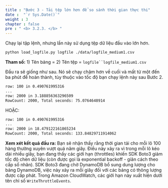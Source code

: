 ```yaml
---
title : "Bước 3 - Tải tệp lớn hơn để so sánh thời gian thực thi"
date :  "`r Sys.Date()`" 
weight : 3
chapter : false
pre : " <b> 3.2.3. </b> "
---
```

Chạy lại tập lệnh, nhưng lần này sử dụng tệp dữ liệu đầu vào lớn hơn.

```bash
python load_logfile.py logfile ./data/logfile_medium1.csv
```

**Tham số:** 1) Tên bảng = 2) Tên tệp = `logfile``logfile_medium1.csv`

Đầu ra sẽ giống như sau. Nó sẽ chạy chậm hơn về cuối và mất từ một đến ba phút để hoàn thành, tùy thuộc vào tốc độ bạn chạy lệnh này sau Bước 2.

```txt
row: 100 in 0.490761995316
...
row: 2000 in 3.188856363296509
RowCount: 2000, Total seconds: 75.0764648914
```

HOẶC:

```txt
row: 100 in 0.490761995316
...
row: 2000 in 18.479122161865234
RowCount: 2000, Total seconds: 133.84829711914062
```

**Xem xét kết quả đầu ra:** Bạn sẽ nhận thấy rằng thời gian tải cho mỗi lô 100 hàng thường xuyên vượt quá năm giây. Điều này xảy ra vì trong mỗi lô kéo dài nhiều giây, bạn đang thấy các giới hạn (throttles) khiến SDK Boto3 giảm tốc độ chèn dữ liệu (còn được gọi là exponential backoff - giãn cách theo cấp số nhân). SDK Boto3 đang chờ DynamoDB bổ sung dung lượng cho bảng DynamoDB, việc này xảy ra mỗi giây đối với các bảng có thông lượng được cấp phát. Trong Amazon CloudWatch, các giới hạn này xuất hiện dưới tên chỉ số `WriteThrottleEvents`.